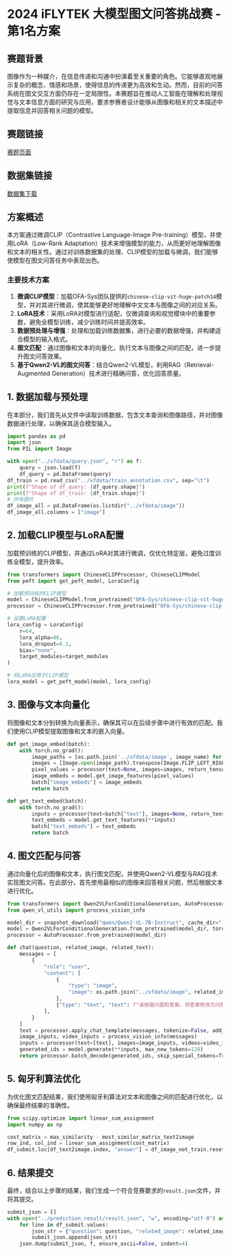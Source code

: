 # 2024 iFLYTEK 大模型图文问答挑战赛 - 第1名方案

## 赛题背景
图像作为一种媒介，在信息传递和沟通中扮演着至关重要的角色。它能够直观地展示复杂的概念、情感和场景，使得信息的传递更为高效和生动。然而，目前的问答系统在图文交互方面仍存在一定局限性。本赛题旨在推动人工智能在理解和处理视觉与文本信息方面的研究与应用，要求参赛者设计能够从图像和相关的文本描述中提取信息并回答相关问题的模型。

## 赛题链接
[赛题页面](https://challenge.xfyun.cn/topic/info?type=graphic-quiz-challenge&option=ssgy)

## 数据集链接
[数据集下载](https://challenge.xfyun.cn/topic/info?type=graphic-quiz-challenge&option=stsj)

## 方案概述
本方案通过微调CLIP（Contrastive Language-Image Pre-training）模型，并使用LoRA（Low-Rank Adaptation）技术来增强模型的能力，从而更好地理解图像和文本的相关性。通过对训练数据集的处理、CLIP模型的加载与微调，我们能够使模型在图文问答任务中表现出色。

### 主要技术方案
1. **微调CLIP模型**：加载OFA-Sys团队提供的`chinese-clip-vit-huge-patch14`模型，并对其进行微调，使其能够更好地理解中文文本与图像之间的对应关系。
2. **LoRA技术**：采用LoRA对模型进行适配，仅微调查询和视觉模块中的重要参数，避免全模型训练，减少训练时间并提高效率。
3. **数据预处理与增强**：处理和加载训练数据集，进行必要的数据增强，并构建适合模型的输入格式。
4. **图文匹配**：通过图像和文本的向量化，执行文本与图像之间的匹配，进一步提升图文问答效果。
5. **基于Qwen2-VL的图文问答**：结合Qwen2-VL模型，利用RAG（Retrieval-Augmented Generation）技术进行精确问答，优化回答质量。

## 1. 数据加载与预处理

在本部分，我们首先从文件中读取训练数据，包含文本查询和图像路径，并对图像数据进行处理，以确保其适合模型输入。

```python
import pandas as pd
import json
from PIL import Image

with open("../xfdata/query.json", "r") as f:
    query = json.load(f)
    df_query = pd.DataFrame(query)
df_train = pd.read_csv("../xfdata/train_annotation.csv", sep="\t")
print(f"Shape of df_query: {df_query.shape}")
print(f"Shape of df_train: {df_train.shape}")
# 所有图片
df_image_all = pd.DataFrame(os.listdir("../xfdata/image"))
df_image_all.columns = ["image"]
```

## 2. 加载CLIP模型与LoRA配置

加载预训练的CLIP模型，并通过LoRA对其进行微调，仅优化特定层，避免过度训练全模型，提升效率。

```python
from transformers import ChineseCLIPProcessor, ChineseCLIPModel
from peft import get_peft_model, LoraConfig

# 加载预训练的CLIP模型
model = ChineseCLIPModel.from_pretrained("OFA-Sys/chinese-clip-vit-huge-patch14", cache_dir="../user_data/").to(device)
processor = ChineseCLIPProcessor.from_pretrained("OFA-Sys/chinese-clip-vit-huge-patch14", cache_dir="../user_data/")

# 设置LoRA配置
lora_config = LoraConfig(
    r=64,
    lora_alpha=96,
    lora_dropout=0.1,
    bias="none",
    target_modules=target_modules
)

# 将LoRA应用于CLIP模型
lora_model = get_peft_model(model, lora_config)
```

## 3. 图像与文本向量化

将图像和文本分别转换为向量表示，确保其可以在后续步骤中进行有效的匹配。我们使用CLIP模型提取图像和文本的嵌入向量。

```python
def get_image_embed(batch):
    with torch.no_grad():
        image_paths = [os.path.join('../xfdata/image', image_name) for image_name in batch["image"]]
        images = [Image.open(image_path).transpose(Image.FLIP_LEFT_RIGHT).convert("RGB") for image_path in image_paths]
        pixel_values = processor(text=None, images=images, return_tensors="pt")["pixel_values"].to(device)
        image_embeds = model.get_image_features(pixel_values)
        batch["image_embeds"] = image_embeds
        return batch

def get_text_embed(batch):
    with torch.no_grad():
        inputs = processor(text=batch["text"], images=None, return_tensors="pt", padding=True, truncation=True, max_length=52).to(device)
        text_embeds = model.get_text_features(**inputs)
        batch["text_embeds"] = text_embeds
        return batch
```

## 4. 图文匹配与问答

通过向量化后的图像和文本，执行图文匹配，并使用Qwen2-VL模型与RAG技术实现图文问答。在此部分，首先使用最相似的图像来回答相关问题，然后根据文本进行优化。

```python
from transformers import Qwen2VLForConditionalGeneration, AutoProcessor
from qwen_vl_utils import process_vision_info

model_dir = snapshot_download("qwen/Qwen2-VL-7B-Instruct", cache_dir="../user_data")
model = Qwen2VLForConditionalGeneration.from_pretrained(model_dir, torch_dtype=torch.bfloat16, attn_implementation="flash_attention_2", device_map="auto")
processor = AutoProcessor.from_pretrained(model_dir)

def chat(question, related_image, related_text):
    messages = [
        {
            "role": "user",
            "content": [
                {
                    "type": "image",
                    "image": os.path.join("../xfdata/image", related_image),
                },
                {"type": "text", "text": f"请根据问题和答案，将答案修改为问题的格式，例如：\n问题：这套裙子是2019年的新款吗？\n答案：是\n润色后的答案：这套裙子是2019年的新款。"}
            ],
        }
    ]
    text = processor.apply_chat_template(messages, tokenize=False, add_generation_prompt=True)
    image_inputs, video_inputs = process_vision_info(messages)
    inputs = processor(text=[text], images=image_inputs, videos=video_inputs, padding=True, return_tensors="pt").to("cuda")
    generated_ids = model.generate(**inputs, max_new_tokens=128)
    return processor.batch_decode(generated_ids, skip_special_tokens=True)[0]
```

## 5. 匈牙利算法优化

为优化图文匹配结果，我们使用匈牙利算法对文本和图像之间的匹配进行优化，以确保最终结果的准确性。

```python
from scipy.optimize import linear_sum_assignment
import numpy as np

cost_matrix = max_similarity - most_similar_matrix_text2image
row_ind, col_ind = linear_sum_assignment(cost_matrix)
df_submit.loc[df_text2image.index, "answer"] = df_image_not_train.reset_index(drop=True).loc[col_ind, "image"].values
```

## 6. 结果提交

最终，结合以上步骤的结果，我们生成一个符合竞赛要求的`result.json`文件，并将其提交。

```python
submit_json = []
with open("../prediction_result/result.json", "w", encoding="utf-8") as f:
    for line in df_submit.values:
        json_str = {"question": question, "related_image": related_image, "answer": answer}
        submit_json.append(json_str)
    json.dump(submit_json, f, ensure_ascii=False, indent=4)
```
